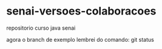 # senai-versoes-colaboracoes
repositorio curso java senai


agora o branch de exemplo
lembrei do comando: git status

